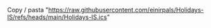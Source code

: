 Copy / pasta "https://raw.githubusercontent.com/einirpals/Holidays-IS/refs/heads/main/Holidays-IS.ics"
